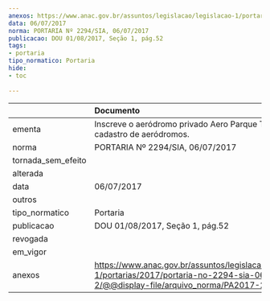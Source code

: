 ```yaml
---
anexos: https://www.anac.gov.br/assuntos/legislacao/legislacao-1/portarias/2017/portaria-no-2294-sia-06-07-2017-2/@@display-file/arquivo_norma/PA2017-2294.pdf
data: 06/07/2017
norma: PORTARIA Nº 2294/SIA, 06/07/2017
publicacao: DOU 01/08/2017, Seção 1, pág.52
tags:
- portaria
tipo_normatico: Portaria
hide: 
- toc 
 
---
```


|                    | Documento                                                                                                                                              |
|:-------------------|:-------------------------------------------------------------------------------------------------------------------------------------------------------|
| ementa             | Inscreve o aeródromo privado Aero Parque Tupã (RS) no cadastro de aeródromos.                                                                          |
| norma              | PORTARIA Nº 2294/SIA, 06/07/2017                                                                                                                       |
| tornada_sem_efeito |                                                                                                                                                        |
| alterada           |                                                                                                                                                        |
| data               | 06/07/2017                                                                                                                                             |
| outros             |                                                                                                                                                        |
| tipo_normatico     | Portaria                                                                                                                                               |
| publicacao         | DOU 01/08/2017, Seção 1, pág.52                                                                                                                        |
| revogada           |                                                                                                                                                        |
| em_vigor           |                                                                                                                                                        |
| anexos             | https://www.anac.gov.br/assuntos/legislacao/legislacao-1/portarias/2017/portaria-no-2294-sia-06-07-2017-2/@@display-file/arquivo_norma/PA2017-2294.pdf |